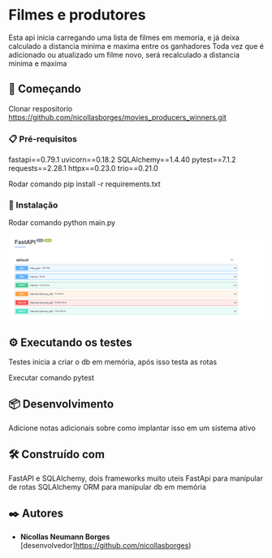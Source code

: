 # Filmes e produtores

Esta api inicia carregando uma lista de filmes em memoria, e já deixa calculado a distancia minima e maxima entre os ganhadores
Toda vez que é adicionado ou atualizado um filme novo, será recalculado a distancia minima e maxima

## 🚀 Começando

Clonar respositorio https://github.com/nicollasborges/movies_producers_winners.git

### 📋 Pré-requisitos

fastapi==0.79.1
uvicorn==0.18.2
SQLAlchemy==1.4.40
pytest==7.1.2
requests==2.28.1
httpx==0.23.0
trio==0.21.0

Rodar comando pip install -r requirements.txt


### 🔧 Instalação

Rodar comando python main.py

![exemplo consultas](exemplo_consulta.png)


## ⚙️ Executando os testes

Testes inicia a criar o db em memória, após isso testa as rotas

Executar comando pytest

## 📦 Desenvolvimento

Adicione notas adicionais sobre como implantar isso em um sistema ativo

## 🛠️ Construído com

FastAPI e SQLAlchemy, dois frameworks muito uteis 
FastApi para manipular de rotas
SQLAlchemy ORM para manipular db em memória

## ✒️ Autores

* **Nicollas Neumann Borges** [desenvolvedor]https://github.com/nicollasborges)
